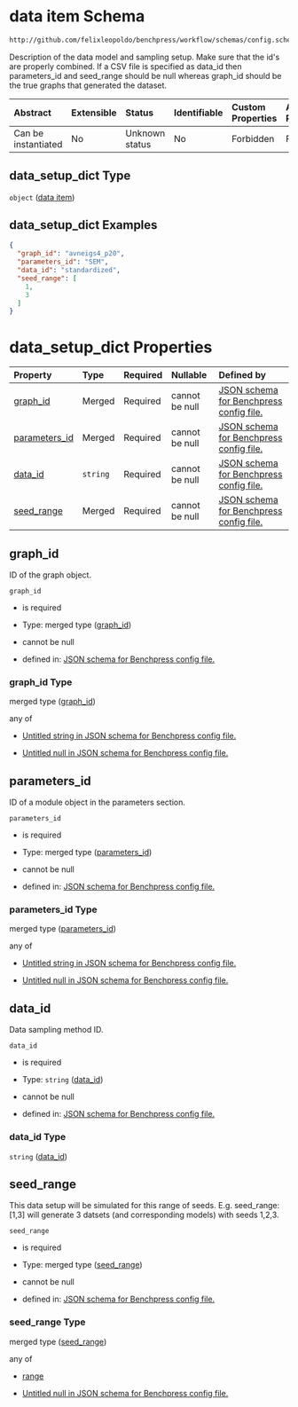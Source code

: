 # data item Schema

```txt
http://github.com/felixleopoldo/benchpress/workflow/schemas/config.schema.json#/definitions/data_setup_dict
```

Description of the data model and sampling setup. Make sure that the id's are properly combined.
If a CSV file is specified as data\_id then parameters\_id and seed\_range should be null whereas graph\_id should be the true graphs that generated the dataset.

| Abstract            | Extensible | Status         | Identifiable | Custom Properties | Additional Properties | Access Restrictions | Defined In                                                              |
| :------------------ | :--------- | :------------- | :----------- | :---------------- | :-------------------- | :------------------ | :---------------------------------------------------------------------- |
| Can be instantiated | No         | Unknown status | No           | Forbidden         | Forbidden             | none                | [newschema.schema.json\*](newschema.schema.json "open original schema") |

## data\_setup\_dict Type

`object` ([data item](newschema-definitions-data-item.md))

## data\_setup\_dict Examples

```json
{
  "graph_id": "avneigs4_p20",
  "parameters_id": "SEM",
  "data_id": "standardized",
  "seed_range": [
    1,
    3
  ]
}
```

# data\_setup\_dict Properties

| Property                         | Type     | Required | Nullable       | Defined by                                                                                                                                                                                                                                    |
| :------------------------------- | :------- | :------- | :------------- | :-------------------------------------------------------------------------------------------------------------------------------------------------------------------------------------------------------------------------------------------- |
| [graph\_id](#graph_id)           | Merged   | Required | cannot be null | [JSON schema for Benchpress config file.](newschema-definitions-data-item-properties-graph_id.md "http://github.com/felixleopoldo/benchpress/workflow/schemas/config.schema.json#/definitions/data_setup_dict/properties/graph_id")           |
| [parameters\_id](#parameters_id) | Merged   | Required | cannot be null | [JSON schema for Benchpress config file.](newschema-definitions-data-item-properties-parameters_id.md "http://github.com/felixleopoldo/benchpress/workflow/schemas/config.schema.json#/definitions/data_setup_dict/properties/parameters_id") |
| [data\_id](#data_id)             | `string` | Required | cannot be null | [JSON schema for Benchpress config file.](newschema-definitions-data-item-properties-data_id.md "http://github.com/felixleopoldo/benchpress/workflow/schemas/config.schema.json#/definitions/data_setup_dict/properties/data_id")             |
| [seed\_range](#seed_range)       | Merged   | Required | cannot be null | [JSON schema for Benchpress config file.](newschema-definitions-data-item-properties-seed_range.md "http://github.com/felixleopoldo/benchpress/workflow/schemas/config.schema.json#/definitions/data_setup_dict/properties/seed_range")       |

## graph\_id

ID of the graph object.

`graph_id`

*   is required

*   Type: merged type ([graph\_id](newschema-definitions-data-item-properties-graph_id.md))

*   cannot be null

*   defined in: [JSON schema for Benchpress config file.](newschema-definitions-data-item-properties-graph_id.md "http://github.com/felixleopoldo/benchpress/workflow/schemas/config.schema.json#/definitions/data_setup_dict/properties/graph_id")

### graph\_id Type

merged type ([graph\_id](newschema-definitions-data-item-properties-graph_id.md))

any of

*   [Untitled string in JSON schema for Benchpress config file.](newschema-definitions-data-item-properties-graph_id-anyof-0.md "check type definition")

*   [Untitled null in JSON schema for Benchpress config file.](newschema-definitions-data-item-properties-graph_id-anyof-1.md "check type definition")

## parameters\_id

ID of a module object in the parameters section.

`parameters_id`

*   is required

*   Type: merged type ([parameters\_id](newschema-definitions-data-item-properties-parameters_id.md))

*   cannot be null

*   defined in: [JSON schema for Benchpress config file.](newschema-definitions-data-item-properties-parameters_id.md "http://github.com/felixleopoldo/benchpress/workflow/schemas/config.schema.json#/definitions/data_setup_dict/properties/parameters_id")

### parameters\_id Type

merged type ([parameters\_id](newschema-definitions-data-item-properties-parameters_id.md))

any of

*   [Untitled string in JSON schema for Benchpress config file.](newschema-definitions-data-item-properties-parameters_id-anyof-0.md "check type definition")

*   [Untitled null in JSON schema for Benchpress config file.](newschema-definitions-data-item-properties-parameters_id-anyof-1.md "check type definition")

## data\_id

Data sampling method ID.

`data_id`

*   is required

*   Type: `string` ([data\_id](newschema-definitions-data-item-properties-data_id.md))

*   cannot be null

*   defined in: [JSON schema for Benchpress config file.](newschema-definitions-data-item-properties-data_id.md "http://github.com/felixleopoldo/benchpress/workflow/schemas/config.schema.json#/definitions/data_setup_dict/properties/data_id")

### data\_id Type

`string` ([data\_id](newschema-definitions-data-item-properties-data_id.md))

## seed\_range

This data setup will be simulated for this range of seeds. E.g. seed\_range:\[1,3] will generate 3 datsets (and corresponding models) with seeds 1,2,3.

`seed_range`

*   is required

*   Type: merged type ([seed\_range](newschema-definitions-data-item-properties-seed_range.md))

*   cannot be null

*   defined in: [JSON schema for Benchpress config file.](newschema-definitions-data-item-properties-seed_range.md "http://github.com/felixleopoldo/benchpress/workflow/schemas/config.schema.json#/definitions/data_setup_dict/properties/seed_range")

### seed\_range Type

merged type ([seed\_range](newschema-definitions-data-item-properties-seed_range.md))

any of

*   [range](newschema-definitions-data-item-properties-seed_range-anyof-range.md "check type definition")

*   [Untitled null in JSON schema for Benchpress config file.](newschema-definitions-data-item-properties-seed_range-anyof-1.md "check type definition")
